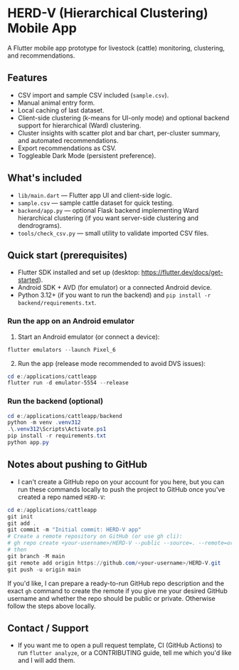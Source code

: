 
# HERD-V (Hierarchical Clustering) Mobile App

A Flutter mobile app prototype for livestock (cattle) monitoring, clustering, and recommendations.

## Features

- CSV import and sample CSV included (`sample.csv`).
- Manual animal entry form.
- Local caching of last dataset.
- Client-side clustering (k-means for UI-only mode) and optional backend support for hierarchical (Ward) clustering.
- Cluster insights with scatter plot and bar chart, per-cluster summary, and automated recommendations.
- Export recommendations as CSV.
- Toggleable Dark Mode (persistent preference).

## What's included

- `lib/main.dart` — Flutter app UI and client-side logic.
- `sample.csv` — sample cattle dataset for quick testing.
- `backend/app.py` — optional Flask backend implementing Ward hierarchical clustering (if you want server-side clustering and dendrograms).
- `tools/check_csv.py` — small utility to validate imported CSV files.

## Quick start (prerequisites)

- Flutter SDK installed and set up (desktop: https://flutter.dev/docs/get-started).
- Android SDK + AVD (for emulator) or a connected Android device.
- Python 3.12+ (if you want to run the backend) and `pip install -r backend/requirements.txt`.

### Run the app on an Android emulator

1. Start an Android emulator (or connect a device):

```powershell
flutter emulators --launch Pixel_6
```

2. Run the app (release mode recommended to avoid DVS issues):

```powershell
cd e:/applications/cattleapp
flutter run -d emulator-5554 --release
```

### Run the backend (optional)

```powershell
cd e:/applications/cattleapp/backend
python -m venv .venv312
.\.venv312\Scripts\Activate.ps1
pip install -r requirements.txt
python app.py
```

## Notes about pushing to GitHub

- I can't create a GitHub repo on your account for you here, but you can run these commands locally to push the project to GitHub once you've created a repo named `HERD-V`:

```powershell
cd e:/applications/cattleapp
git init
git add .
git commit -m "Initial commit: HERD-V app"
# Create a remote repository on GitHub (or use gh cli):
# gh repo create <your-username>/HERD-V --public --source=. --remote=origin
# then
git branch -M main
git remote add origin https://github.com/<your-username>/HERD-V.git
git push -u origin main
```

If you'd like, I can prepare a ready-to-run GitHub repo description and the exact `gh` command to create the remote if you give me your desired GitHub username and whether the repo should be public or private. Otherwise follow the steps above locally.

## Contact / Support

- If you want me to open a pull request template, CI (GitHub Actions) to run `flutter analyze`, or a CONTRIBUTING guide, tell me which you'd like and I will add them.
